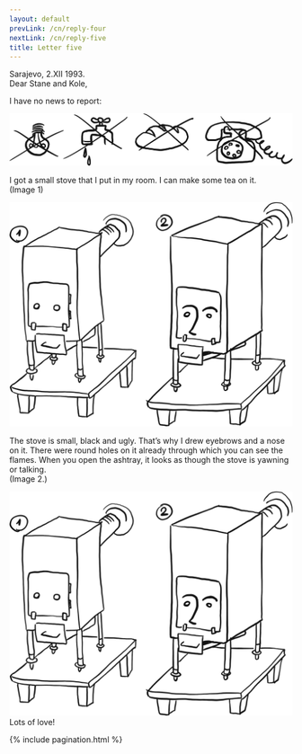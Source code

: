 ```yaml
---
layout: default
prevLink: /cn/reply-four
nextLink: /cn/reply-five
title: Letter five
---
```


<div class="LetterFive">
  <div class="LetterFive-date">
    Sarajevo, 2.XII 1993.
  </div>

  <div class="LetterFive-header">
    Dear Stane and Kole,
  </div>

  <div class="LetterFive-top">
    <p class="LetterFive-topText">I have no news to report:</p>
    <div class="LetterFive-topImageWrapper">
      <img 
        class="LetterFive-topImage" 
        alt="There's no electricity, no water, no bread, no phone." 
        src="/public/img/letter-05/news.png" 
      />
    </div>
  </div>

  <div class="LetterFive-bottom">
    <div class="LetterFive-bottomLeft">
      <p class="LetterFive-bottomText">
        I got a small stove that I put in my room. I can make some tea on it.
        <br/>
        (Image 1)
      </p>
      <img 
        class="LetterFive-bottomImageSmall"
        alt="A stove with eyebrows and a nose drawn on it." 
        src="/public/img/letter-05/stove.png" 
      />
      <p class="LetterFive-bottomText">
        The stove is small, black and ugly. That’s why I drew eyebrows and a nose on it. There were round holes on it already through which you can see the flames. When you open the ashtray, it looks as though the stove is yawning or talking.
        <br/>
        (Image 2.)
      </p>
    </div>
    <div class="LetterFive-bottomImageLargeWrapper">
      <img 
        class="LetterFive-bottomImageLarge"
        alt="A stove with eyebrows and a nose drawn on it." 
        src="/public/img/letter-05/stove.png" 
      />
    </div>
  </div>

  <div class="LetterFive-signature">
    Lots of love!
  </div>

  {% include pagination.html %}
</div>
